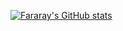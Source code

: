 [![Fararay's GitHub stats](https://github-readme-stats.vercel.app/api?username=fararay&show_icons=true&theme=dark)](https://github.com/fararay/github-readme-stats)
